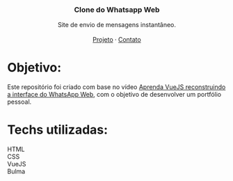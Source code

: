 <p align="center">

  <h3 align="center">Clone do Whatsapp Web</h3>

  <p align="center">
    Site de envio de mensagens instantâneo.
       <br />
    <br />
    <a href="https://voluble-axolotl-281701.netlify.app/">Projeto</a>
    ·
    <a href="https://www.linkedin.com/in/nicoly-oliveira-da-cunha/">Contato</a>
  </p>
</p>

# Objetivo:
Este repositório foi criado com base no vídeo <a href="https://www.youtube.com/watch?v=v_3JdYPIX5I&t">Aprenda VueJS reconstruindo a interface do WhatsApp Web</a>, com o objetivo de desenvolver um portfólio pessoal.

# Techs utilizadas: 
HTML<br>
CSS<br>
VueJS<br>
Bulma
